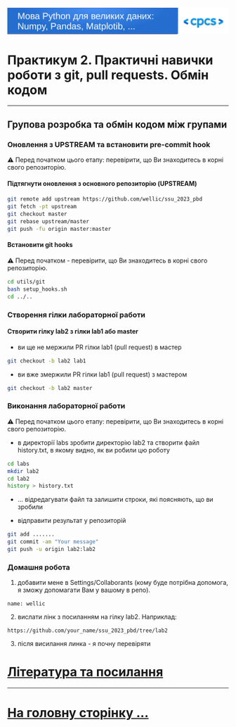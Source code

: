 ![logo](../img/logo.png)

# Практикум 2. Практичні навички роботи з git, pull requests. Обмін кодом

---

## Групова розробка та обмін кодом між групами

### Оновлення з UPSTREAM та встановити pre-commit hook

:warning: Перед початком цього етапу: перевірити, що Ви знаходитесь в корні свого репозиторію.

#### Підтягнути оновлення з основного репозиторію (UPSTREAM)

 ```bash
 git remote add upstream https://github.com/wellic/ssu_2023_pbd
 git fetch -pt upstream
 git checkout master
 git rebase upstream/master
 git push -fu origin master:master
 ```

#### Встановити git hooks

:warning: Перед початком - перевірити, що Ви знаходитесь в корні свого репозиторію.

 ```bash
 cd utils/git
 bash setup_hooks.sh
 cd ../..
 ```

### Створення гілки лабораторної работи

#### Створити гілку lab2 з гілки lab1 або master

- ви ще не мержили PR гілки lab1 (pull request) в мастер

```bash
git checkout -b lab2 lab1
```

- ви вже змержили PR гілки lab1 (pull request) з мастером

```bash
git checkout -b lab2 master
```

### Виконання лабораторної работи

:warning: Перед початком цього етапу: перевірити, що Ви знаходитесь в корні свого репозиторію.

- в директорії labs зробити директорію lab2 та створити файл history.txt, в якому видно, як ви робили цю роботу

```bash
cd labs
mkdir lab2
cd lab2
history > history.txt
```

- ... відредагувати файл та залишити строки, які поясняють, що ви зробили

- відправити результат у репозиторій

```bash
git add .......
git commit -am "Your message"
git push -u origin lab2:lab2
```

### Домашня робота

1. добавити мене в Settings/Collaborants (кому буде потрібна допомога, я зможу допомагати Вам у вашому в репо).

```text
name: wellic
```

2. вислати лінк з посиланням на гілку lab2. Наприклад:

```text
https://github.com/your_name/ssu_2023_pbd/tree/lab2
```

3. після висилання линка - я почну перевіряти

# [Література та посилання](../links.md)

---

# [На головну сторінку ...](../../README.md)
